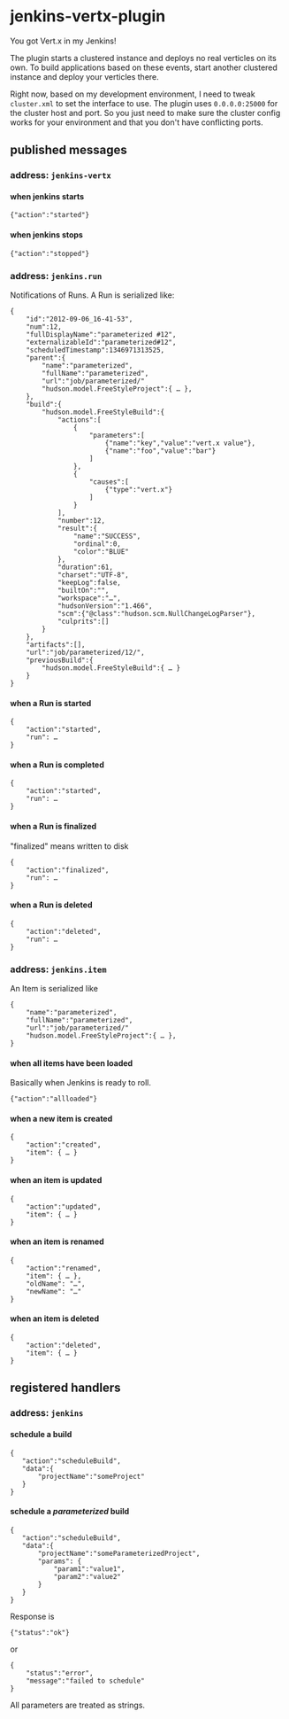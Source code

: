jenkins-vertx-plugin
====================

You got Vert.x in my Jenkins!

The plugin starts a clustered instance and deploys no real verticles on its own.
To build applications based on these events, start another clustered instance
and deploy your verticles there.

Right now, based on my development environment, I need to tweak `cluster.xml` to
set the interface to use.  The plugin uses `0.0.0.0:25000` for the cluster host
and port.  So you just need to make sure the cluster config works for your
environment and that you don't have conflicting ports.

published messages
------------------

### address: `jenkins-vertx`

#### when jenkins starts

    {"action":"started"}

#### when jenkins stops

    {"action":"stopped"}

### address: `jenkins.run`

Notifications of Runs.  A Run is serialized like:

    {
        "id":"2012-09-06_16-41-53",
        "num":12,
        "fullDisplayName":"parameterized #12",
        "externalizableId":"parameterized#12",
        "scheduledTimestamp":1346971313525,
        "parent":{
            "name":"parameterized",
            "fullName":"parameterized",
            "url":"job/parameterized/"
            "hudson.model.FreeStyleProject":{ … },
        },
        "build":{
            "hudson.model.FreeStyleBuild":{
                "actions":[
                    {
                        "parameters":[
                            {"name":"key","value":"vert.x value"},
                            {"name":"foo","value":"bar"}
                        ]
                    },
                    {
                        "causes":[
                            {"type":"vert.x"}
                        ]
                    }
                ],
                "number":12,
                "result":{
                    "name":"SUCCESS",
                    "ordinal":0,
                    "color":"BLUE"
                },
                "duration":61,
                "charset":"UTF-8",
                "keepLog":false,
                "builtOn":"",
                "workspace":"…",
                "hudsonVersion":"1.466",
                "scm":{"@class":"hudson.scm.NullChangeLogParser"},
                "culprits":[]
            }
        },
        "artifacts":[],
        "url":"job/parameterized/12/",
        "previousBuild":{
            "hudson.model.FreeStyleBuild":{ … }
        }
    }


#### when a Run is started

    {
        "action":"started",
        "run": …
    }

#### when a Run is completed

    {
        "action":"started",
        "run": …
    }

#### when a Run is finalized

"finalized" means written to disk

    {
        "action":"finalized",
        "run": …
    }

#### when a Run is deleted

    {
        "action":"deleted",
        "run": …
    }


### address: `jenkins.item`

An Item is serialized like

    {
        "name":"parameterized",
        "fullName":"parameterized",
        "url":"job/parameterized/"
        "hudson.model.FreeStyleProject":{ … },
    }

#### when all items have been loaded

Basically when Jenkins is ready to roll.

    {"action":"allloaded"}


#### when a new item is created

    {
        "action":"created",
        "item": { … }
    }

####  when an item is updated

    {
        "action":"updated",
        "item": { … }
    }

####  when an item is renamed

    {
        "action":"renamed",
        "item": { … },
        "oldName": "…",
        "newName": "…"
    }

####  when an item is deleted

    {
        "action":"deleted",
        "item": { … }
    }


registered handlers
-------------------

### address: `jenkins`

#### schedule a build

    {
       "action":"scheduleBuild",
       "data":{
           "projectName":"someProject"
       }
    }

#### schedule a *parameterized* build

    {
       "action":"scheduleBuild",
       "data":{
           "projectName":"someParameterizedProject",
           "params": {
               "param1":"value1",
               "param2":"value2"
           }
       }
    }

Response is
    
    {"status":"ok"}

or
    
    {
        "status":"error",
        "message":"failed to schedule"
    }
 
All parameters are treated as strings.
